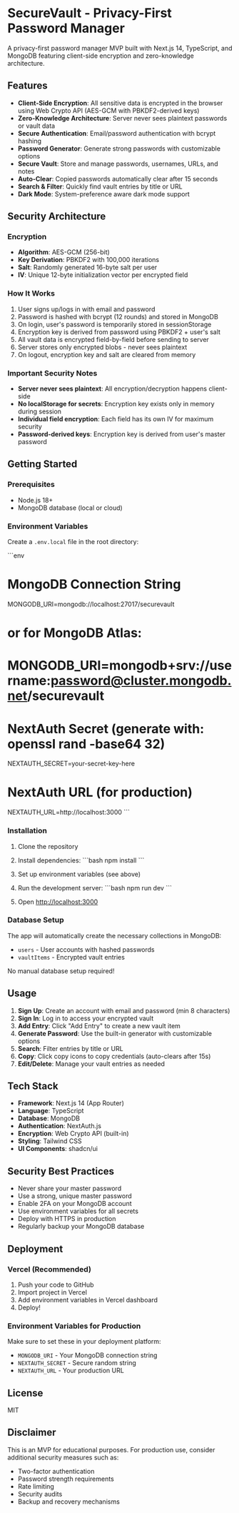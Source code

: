 # SecureVault - Privacy-First Password Manager

A privacy-first password manager MVP built with Next.js 14, TypeScript, and MongoDB featuring client-side encryption and zero-knowledge architecture.

## Features

- **Client-Side Encryption**: All sensitive data is encrypted in the browser using Web Crypto API (AES-GCM with PBKDF2-derived keys)
- **Zero-Knowledge Architecture**: Server never sees plaintext passwords or vault data
- **Secure Authentication**: Email/password authentication with bcrypt hashing
- **Password Generator**: Generate strong passwords with customizable options
- **Secure Vault**: Store and manage passwords, usernames, URLs, and notes
- **Auto-Clear**: Copied passwords automatically clear after 15 seconds
- **Search & Filter**: Quickly find vault entries by title or URL
- **Dark Mode**: System-preference aware dark mode support

## Security Architecture

### Encryption

- **Algorithm**: AES-GCM (256-bit)
- **Key Derivation**: PBKDF2 with 100,000 iterations
- **Salt**: Randomly generated 16-byte salt per user
- **IV**: Unique 12-byte initialization vector per encrypted field

### How It Works

1. User signs up/logs in with email and password
2. Password is hashed with bcrypt (12 rounds) and stored in MongoDB
3. On login, user's password is temporarily stored in sessionStorage
4. Encryption key is derived from password using PBKDF2 + user's salt
5. All vault data is encrypted field-by-field before sending to server
6. Server stores only encrypted blobs - never sees plaintext
7. On logout, encryption key and salt are cleared from memory

### Important Security Notes

- **Server never sees plaintext**: All encryption/decryption happens client-side
- **No localStorage for secrets**: Encryption key exists only in memory during session
- **Individual field encryption**: Each field has its own IV for maximum security
- **Password-derived keys**: Encryption key is derived from user's master password

## Getting Started

### Prerequisites

- Node.js 18+ 
- MongoDB database (local or cloud)

### Environment Variables

Create a `.env.local` file in the root directory:

\`\`\`env
# MongoDB Connection String
MONGODB_URI=mongodb://localhost:27017/securevault
# or for MongoDB Atlas:
# MONGODB_URI=mongodb+srv://username:password@cluster.mongodb.net/securevault

# NextAuth Secret (generate with: openssl rand -base64 32)
NEXTAUTH_SECRET=your-secret-key-here

# NextAuth URL (for production)
NEXTAUTH_URL=http://localhost:3000
\`\`\`

### Installation

1. Clone the repository
2. Install dependencies:
   \`\`\`bash
   npm install
   \`\`\`

3. Set up environment variables (see above)

4. Run the development server:
   \`\`\`bash
   npm run dev
   \`\`\`

5. Open [http://localhost:3000](http://localhost:3000)

### Database Setup

The app will automatically create the necessary collections in MongoDB:
- `users` - User accounts with hashed passwords
- `vaultItems` - Encrypted vault entries

No manual database setup required!

## Usage

1. **Sign Up**: Create an account with email and password (min 8 characters)
2. **Sign In**: Log in to access your encrypted vault
3. **Add Entry**: Click "Add Entry" to create a new vault item
4. **Generate Password**: Use the built-in generator with customizable options
5. **Search**: Filter entries by title or URL
6. **Copy**: Click copy icons to copy credentials (auto-clears after 15s)
7. **Edit/Delete**: Manage your vault entries as needed

## Tech Stack

- **Framework**: Next.js 14 (App Router)
- **Language**: TypeScript
- **Database**: MongoDB
- **Authentication**: NextAuth.js
- **Encryption**: Web Crypto API (built-in)
- **Styling**: Tailwind CSS
- **UI Components**: shadcn/ui

## Security Best Practices

- Never share your master password
- Use a strong, unique master password
- Enable 2FA on your MongoDB account
- Use environment variables for all secrets
- Deploy with HTTPS in production
- Regularly backup your MongoDB database

## Deployment

### Vercel (Recommended)

1. Push your code to GitHub
2. Import project in Vercel
3. Add environment variables in Vercel dashboard
4. Deploy!

### Environment Variables for Production

Make sure to set these in your deployment platform:
- `MONGODB_URI` - Your MongoDB connection string
- `NEXTAUTH_SECRET` - Secure random string
- `NEXTAUTH_URL` - Your production URL

## License

MIT

## Disclaimer

This is an MVP for educational purposes. For production use, consider additional security measures such as:
- Two-factor authentication
- Password strength requirements
- Rate limiting
- Security audits
- Backup and recovery mechanisms
